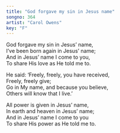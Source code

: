 ```yaml
---
title: "God forgave my sin in Jesus name"
songno: 364
artist: "Carol Owens"
key: "F"
---
```

God forgave my sin in Jesus’ name,  
I’ve been born again in Jesus’ name;  
And in Jesus’ name I come to you,  
To share His love as He told me to.  
  
He said: ‘Freely, freely, you have received,  
Freely, freely give;  
Go in My name, and because you believe,  
Others will know that I live.’  
  
All power is given in Jesus’ name,  
In earth and heaven in Jesus’ name;  
And in Jesus’ name I come to you  
To share His power as He told me to.  
